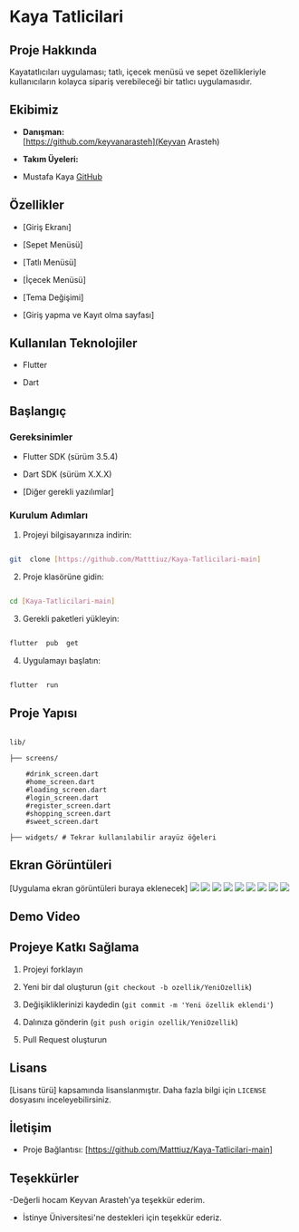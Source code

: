 

# Kaya Tatlicilari
  

## Proje Hakkında

Kayatatlıcıları uygulaması; tatlı, içecek menüsü ve sepet özellikleriyle kullanıcıların kolayca sipariş verebileceği bir tatlıcı uygulamasıdır.








  

## Ekibimiz

-  **Danışman:**  
[https://github.com/keyvanarasteh](Keyvan Arasteh)


-  **Takım Üyeleri:**

- Mustafa Kaya [GitHub](https://github.com/Matttiuz)

  

## Özellikler

- [Giriş Ekranı]

- [Sepet Menüsü]

- [Tatlı Menüsü]

- [İçecek Menüsü]

- [Tema Değişimi]

- [Giriş yapma ve Kayıt olma sayfası]


  

## Kullanılan Teknolojiler

- Flutter

- Dart


  

## Başlangıç

  

### Gereksinimler

- Flutter SDK (sürüm 3.5.4)

- Dart SDK (sürüm X.X.X)

- [Diğer gerekli yazılımlar]

  

### Kurulum Adımları

1. Projeyi bilgisayarınıza indirin:

```bash

git  clone [https://github.com/Matttiuz/Kaya-Tatlicilari-main]

```

  

2. Proje klasörüne gidin:

```bash

cd [Kaya-Tatlicilari-main]

```

  

3. Gerekli paketleri yükleyin:

```bash

flutter  pub  get

```

  

4. Uygulamayı başlatın:

```bash

flutter  run

```

  

## Proje Yapısı

```

lib/

├── screens/ 

    #drink_screen.dart
    #home_screen.dart
    #loading_screen.dart
    #login_screen.dart
    #register_screen.dart
    #shopping_screen.dart
    #sweet_screen.dart

├── widgets/ # Tekrar kullanılabilir arayüz öğeleri

```

  

## Ekran Görüntüleri

[Uygulama ekran görüntüleri buraya eklenecek]
![](assets/images/loading.jpg)
![](assets/images/homescreen.JPG)
![](assets/images/shoppingscreen.JPG)
![](assets/images/sweetscreen.JPG)
![](assets/images/drinkscreen.JPG)
![](assets/images/loginscreen.JPG)
![](assets/images/registerscreen.JPG)
![](assets/images/darkhomescreen.JPG)
![](assets/images/darkloginscreen.JPG)

## Demo Video

  

## Projeye Katkı Sağlama

1. Projeyi forklayın

2. Yeni bir dal oluşturun (`git checkout -b ozellik/YeniOzellik`)

3. Değişikliklerinizi kaydedin (`git commit -m 'Yeni özellik eklendi'`)

4. Dalınıza gönderin (`git push origin ozellik/YeniOzellik`)

5. Pull Request oluşturun

  

## Lisans

[Lisans türü] kapsamında lisanslanmıştır. Daha fazla bilgi için `LICENSE` dosyasını inceleyebilirsiniz.

  

## İletişim

- Proje Bağlantısı: [https://github.com/Matttiuz/Kaya-Tatlicilari-main]

  

## Teşekkürler

-Değerli hocam Keyvan Arasteh'ya teşekkür ederim.

- İstinye Üniversitesi'ne destekleri için teşekkür ederiz.
